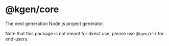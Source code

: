 # @kgen/core

The next generation Node.js project generator.

Note that this package is not meant for direct use, please use `@kgen/cli` for end-users.
